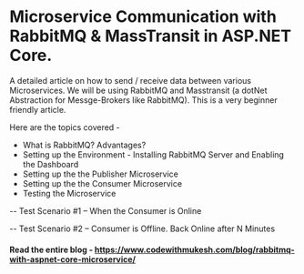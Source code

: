 # Microservice Communication with RabbitMQ & MassTransit in ASP.NET Core.

A detailed article on how to send / receive data between various Microservices. We will be using RabbitMQ and Masstransit (a dotNet Abstraction for Messge-Brokers like RabbitMQ). This is a very beginner friendly article.

Here are the topics covered -

- What is RabbitMQ? Advantages?
- Setting up the Environment - Installing RabbitMQ Server and Enabling the Dashboard
- Setting up the the Publisher Microservice
- Setting up the the Consumer Microservice
- Testing the Microservice

-- Test Scenario #1 – When the Consumer is Online

-- Test Scenario #2 – Consumer is Offline. Back Online after N Minutes

#### Read the entire blog - https://www.codewithmukesh.com/blog/rabbitmq-with-aspnet-core-microservice/
